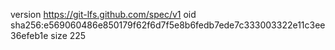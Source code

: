 version https://git-lfs.github.com/spec/v1
oid sha256:e569060486e850179f62f6d7f5e8b6fedb7ede7c333003322e11c3ee36efeb1e
size 225
